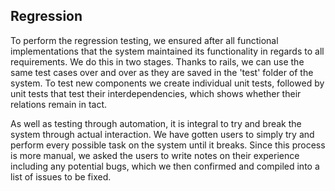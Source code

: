 ## Regression

To perform the regression testing, we ensured after all functional implementations that the system maintained its functionality in regards to all requirements. We do this in two stages. Thanks to rails, we can use the same test cases over and over as they are saved in the 'test' folder of the system. To test new components we create individual unit tests, followed by unit tests that test their interdependencies, which shows whether their relations remain in tact.

As well as testing through automation, it is integral to try and break the system through actual interaction. We have gotten users to simply try and perform every possible task on the system until it breaks. Since this process is more manual, we asked the users to write notes on their experience including any potential bugs, which we then confirmed and compiled into a list of issues to be fixed.